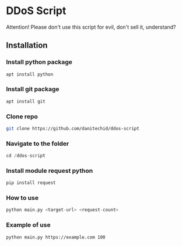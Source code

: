# DDoS Script
Attention! Please don't use this script for evil, don't sell it, understand?

## Installation
### Install python package
```bash
apt install python
```
### Install git package
```bash
apt install git
```
### Clone repo
```bash
git clone https://github.com/danitechid/ddos-script
```
### Navigate to the folder
```cpp
cd /ddos-script
```
### Install module request python
```bash
pip install request
```
### How to use
```cpp
python main.py <target-url> <request-count>
```
### Example of use
```bash
python main.py https://example.com 100
```
